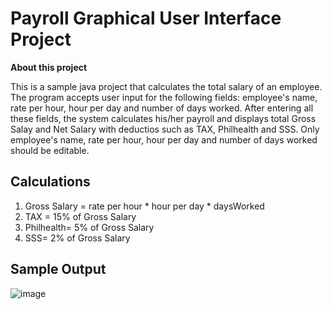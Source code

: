 # Payroll Graphical User Interface Project

**About this project**

This is a sample java project that calculates the total salary of an employee. The program accepts user input for the following fields: employee's name, rate per hour, hour per day and number of days worked. After entering all these fields, the system calculates his/her payroll and displays total Gross Salay and Net Salary with deductios such as TAX, Philhealth and SSS. Only employee's name, rate per hour, hour per day and number of days worked should be editable.

## Calculations
1. Gross Salary = rate per hour * hour per day * daysWorked
2. TAX = 15% of Gross Salary
3. Philhealth= 5% of Gross Salary
4. SSS= 2% of Gross Salary

## Sample Output

![image](https://github.com/EvansMungai/payrollGui/assets/69681950/33816a34-3f90-41c2-8361-012313e4627b)

